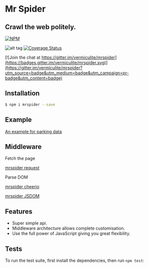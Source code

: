 
# Mr Spider
## Crawl the web politely.
[![NPM](https://nodei.co/npm/mrspider.png?downloads=true&downloadRank=true)](https://nodei.co/npm/mrspider/)

![alt tag](https://travis-ci.org/vermiculite/mrspider.svg?branch=master)
[![Coverage Status](https://coveralls.io/repos/vermiculite/mrspider/badge.svg?branch=master&service=github)](https://coveralls.io/github/vermiculite/mrspider?branch=master)

[![Join the chat at https://gitter.im/vermiculite/mrspider](https://badges.gitter.im/vermiculite/mrspider.svg)](https://gitter.im/vermiculite/mrspider?utm_source=badge&utm_medium=badge&utm_campaign=pr-badge&utm_content=badge)


## Installation

```bash
$ npm i mrspider --save
```

## Example
[An example for parking data](https://github.com/vermiculite/mrspider-parking-example)

## Middleware

Fetch the page

[mrspider request](https://github.com/vermiculite/mrspider-request)

Parse DOM

[mrspider cheerio](https://github.com/vermiculite/mrspider-cheerio)

[mrspider JSDOM](https://github.com/vermiculite/mrspider-jsdom)

## Features

  * Super simple api.
  * Middleware architecture allows complete customisation.
  * Use the full power of JavaScript giving you great flexibility.

## Tests

To run the test suite, first install the dependencies, then run `npm test`:

